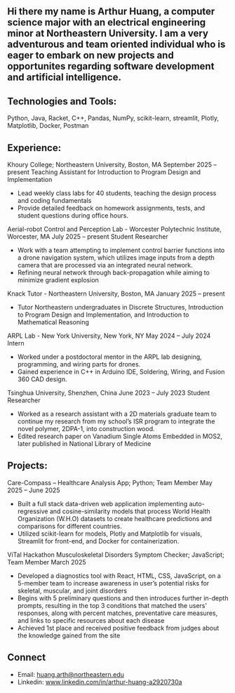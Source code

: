 ## Hi there my name is Arthur Huang, a computer science major with an electrical engineering minor at Northeastern University. I am a very adventurous and team oriented individual who is eager to embark on new projects and opportunites regarding software development and artificial intelligence.

## Technologies and Tools:  

Python, Java, Racket, C++, Pandas, NumPy, scikit-learn, streamlit, Plotly, Matplotlib, Docker, Postman

## Experience: 

Khoury College; Northeastern University, Boston, MA        				          September 2025 – present
Teaching Assistant for Introduction to Program Design and Implementation 
  * Lead weekly class labs for 40 students, teaching the design process and coding fundamentals
  * Provide detailed feedback on homework assignments, tests, and student questions during office hours.

Aerial-robot Control and Perception Lab - Worcester Polytechnic Institute, Worcester, MA            July 2025 – present
Student Researcher
  * Work with a team attempting to implement control barrier functions into a drone navigation system, which utilizes image inputs from a depth camera that are processed via     an integrated neural network. 
  * Refining neural network through back-propagation while aiming to minimize gradient explosion

Knack Tutor - Northeastern University, Boston, MA			              			January 2025 – present
  * Tutor Northeastern undergraduates in Discrete Structures, Introduction to Program Design and Implementation, and Introduction to Mathematical Reasoning 

ARPL Lab - New York University, New York, NY                                                                                 May 2024 – July 2024
Intern
  * Worked under a postdoctoral mentor in the ARPL lab designing, programming, and wiring parts for drones.
  * Gained experience in C++ in Arduino IDE, Soldering, Wiring, and Fusion 360 CAD design.

Tsinghua University, Shenzhen, China                                      					  June 2023 – July 2023
Student Researcher
  * Worked as a research assistant with a 2D materials graduate team to continue my research from my school’s ISR program to integrate the novel polymer, 2DPA-1, into construction wood.
  * Edited research paper on Vanadium Single Atoms Embedded in MOS2, later published in National Library of Medicine

## Projects:

Care-Compass – Healthcare Analysis App; Python; Team Member 				May 2025 – June 2025
  * Built a full stack data-driven web application implementing auto-regressive and cosine-similarity models that process World Health Organization (W.H.O) datasets to create healthcare predictions and comparisons for different countries.
  * Utilized scikit-learn for models, Plotly and Matplotlib for visuals, Streamlit for front-end, and Docker for containerization.

ViTal Hackathon Musculoskeletal Disorders Symptom Checker; JavaScript; Team Member 		March 2025
  * Developed a diagnostics tool with React, HTML, CSS, JavaScript, on a 5-member team to increase awareness in user’s potential risks for skeletal, muscular, and joint disorders
  * Begins with 5 preliminary questions and then introduces further in-depth prompts, resulting in the top 3 conditions that matched the users' responses, along with percent matches, preventative care measures, and links to specific resources about each disease
  * Achieved 1st place and received positive feedback from judges about the knowledge gained from the site

## Connect

  * Email: huang.arth@northeastern.edu
  * Linkedin: www.linkedin.com/in/arthur-huang-a2920730a









<!--
**Arthur-T-Huang/Arthur-T-Huang** is a ✨ _special_ ✨ repository because its `README.md` (this file) appears on your GitHub profile.

Here are some ideas to get you started:

- 🔭 I’m currently working on learning the fundamentals of programing through racket and also the basics of python
and its uses in interpreting gyroscope data from drones in the NU Robotics Space Drone project.
- 🌱 I’m currently learning ...
- 👯 I’m looking to collaborate on ...
- 🤔 I’m looking for help with ...
- 💬 Ask me about ...
- 📫 How to reach me: ...
- 😄 Pronouns: ...
- ⚡ Fun fact: ...
-->
